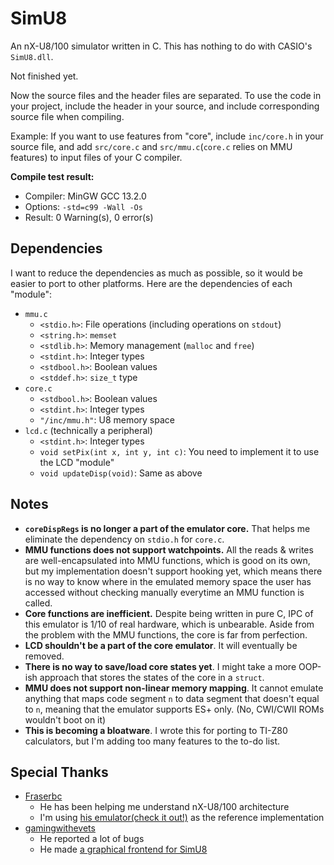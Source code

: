 # SimU8

An nX-U8/100 simulator written in C. This has nothing to do with CASIO's `SimU8.dll`.

Not finished yet.

Now the source files and the header files are separated. To use the code in your project, include the header in your source, and include corresponding source file when compiling.

Example: If you want to use features from "core", include `inc/core.h` in your source file, and add `src/core.c` and `src/mmu.c`(`core.c` relies on MMU features) to input files of your C compiler.

**Compile test result:**
- Compiler: MinGW GCC 13.2.0
- Options: `-std=c99 -Wall -Os`
- Result: 0 Warning(s), 0 error(s)

## Dependencies
I want to reduce the dependencies as much as possible, so it would be easier to port to other platforms. Here are the dependencies of each "module":
- `mmu.c`
	- `<stdio.h>`: File operations (including operations on `stdout`)
	- `<string.h>`: `memset`
	- `<stdlib.h>`: Memory management (`malloc` and `free`)
	- `<stdint.h>`: Integer types
	- `<stdbool.h>`: Boolean values
	- `<stddef.h>`: `size_t` type
- `core.c`
	- `<stdbool.h>`: Boolean values
	- `<stdint.h>`: Integer types
	- `"/inc/mmu.h"`: U8 memory space
- `lcd.c` (technically a peripheral)
	- `<stdint.h>`: Integer types
	- `void setPix(int x, int y, int c)`: You need to implement it to use the LCD "module"
	- `void updateDisp(void)`: Same as above

## Notes
- **`coreDispRegs` is no longer a part of the emulator core.** That helps me eliminate the dependency on `stdio.h` for `core.c`.
- **MMU functions does not support watchpoints.** All the reads & writes are well-encapsulated into MMU functions, which is good on its own, but my implementation doesn't support hooking yet, which means there is no way to know where in the emulated memory space the user has accessed without checking manually everytime an MMU function is called.
- **Core functions are inefficient.** Despite being written in pure C, IPC of this emulator is 1/10 of real hardware, which is unbearable. Aside from the problem with the MMU functions, the core is far from perfection.
- **LCD shouldn't be a part of the core emulator**. It will eventually be removed.
- **There is no way to save/load core states yet**. I might take a more OOP-ish approach that stores the states of the core in a `struct`.
- **MMU does not support non-linear memory mapping**. It cannot emulate anything that maps code segment `n` to data segment that doesn't equal to `n`, meaning that the emulator supports ES+ only. (No, CWI/CWII ROMs wouldn't boot on it)
- **This is becoming a bloatware**. I wrote this for porting to TI-Z80 calculators, but I'm adding too many features to the to-do list.

## Special Thanks
- [Fraserbc](https://github.com/Fraserbc)
	- He has been helping me understand nX-U8/100 architecture
	- I'm using [his emulator(check it out!)](https://github.com/Fraserbc/u8_emu) as the reference implementation
- [gamingwithevets](https://github.com/gamingwithevets)
	- He reported a lot of bugs
	- He made [a graphical frontend for SimU8](https://github.com/gamingwithevets/simu8-frontend)
